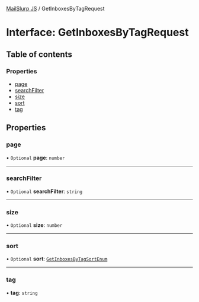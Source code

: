 [MailSlurp JS](../README.md) / GetInboxesByTagRequest

# Interface: GetInboxesByTagRequest

## Table of contents

### Properties

- [page](GetInboxesByTagRequest.md#page)
- [searchFilter](GetInboxesByTagRequest.md#searchfilter)
- [size](GetInboxesByTagRequest.md#size)
- [sort](GetInboxesByTagRequest.md#sort)
- [tag](GetInboxesByTagRequest.md#tag)

## Properties

### page

• `Optional` **page**: `number`

___

### searchFilter

• `Optional` **searchFilter**: `string`

___

### size

• `Optional` **size**: `number`

___

### sort

• `Optional` **sort**: [`GetInboxesByTagSortEnum`](../enums/GetInboxesByTagSortEnum.md)

___

### tag

• **tag**: `string`
